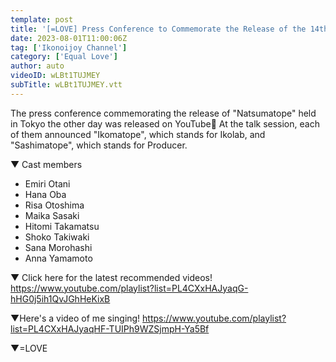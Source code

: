 ```yaml
---
template: post
title: '[=LOVE] Press Conference to Commemorate the Release of the 14th Single "Natsumatope" is open to the public!'
date: 2023-08-01T11:00:06Z
tag: ['Ikonoijoy Channel']
category: ['Equal Love']
author: auto 
videoID: wLBt1TUJMEY
subTitle: wLBt1TUJMEY.vtt
---
```

The press conference commemorating the release of "Natsumatope" held in Tokyo the other day was released on YouTube🎥
At the talk session, each of them announced "Ikomatope", which stands for Ikolab, and "Sashimatope", which stands for Producer.


▼ Cast members

- Emiri Otani
- Hana Oba
- Risa Otoshima
- Maika Sasaki
- Hitomi Takamatsu
- Shoko Takiwaki
- Sana Morohashi
- Anna Yamamoto


▼ Click here for the latest recommended videos!
https://www.youtube.com/playlist?list=PL4CXxHAJyaqG-hHG0j5ih1QvJGhHeKixB

▼Here's a video of me singing!
https://www.youtube.com/playlist?list=PL4CXxHAJyaqHF-TUIPh9WZSjmpH-Ya5Bf

▼=LOVE